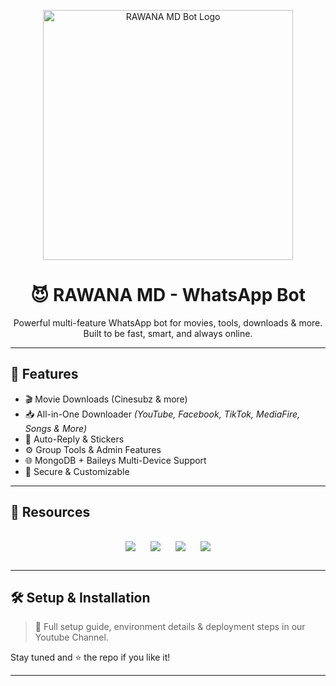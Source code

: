 <p align="center">
  <img src="https://i.imghippo.com/files/WU1039XIY.jpg" width="400" alt="RAWANA MD Bot Logo" style="max-width:100%"/>
</p>

<h1 align="center">😈 RAWANA MD - WhatsApp Bot</h1>

<p align="center">
  Powerful multi-feature WhatsApp bot for movies, tools, downloads & more.<br>
  Built to be fast, smart, and always online.  
</p>

---

## 🚀 Features

- 🎬 Movie Downloads (Cinesubz & more)  
- 📥 All-in-One Downloader *(YouTube, Facebook, TikTok, MediaFire, Songs & More)*  
- 🤖 Auto-Reply & Stickers  
- ⚙️ Group Tools & Admin Features  
- 🌐 MongoDB + Baileys Multi-Device Support  
- 🔐 Secure & Customizable  

---

## 🔗 Resources

<div align="center" style="
    display: flex;
    flex-wrap: wrap;
    justify-content: center;
    gap: 1.5rem; /* Larger gap for desktop */
    padding: 0.5rem;
">
  <a href="https://whatsapp.com/channel/0029Vb5urgj7z4kfTgSlME16/100">
    <img src="https://img.shields.io/badge/YML_Code-00C853?style=for-the-badge&logo=whatsapp&logoColor=white" style="margin: 0.5rem 0"/>
  </a>

  <a href="https://rawana-md-official-web.vercel.app/">
    <img src="https://img.shields.io/badge/Pair_Site-8e24aa?style=for-the-badge&logo=vercel&logoColor=white" style="margin: 0.5rem 0"/>
  </a>

  <a href="https://whatsapp.com/channel/0029Vb5urgj7z4kfTgSlME16">
    <img src="https://img.shields.io/badge/WhatsApp_Channel-009688?style=for-the-badge&logo=whatsapp&logoColor=white" style="margin: 0.5rem 0"/>
  </a>

  <a href="https://www.youtube.com/@rwanamd">
    <img src="https://img.shields.io/badge/YouTube_Channel-FF0000?style=for-the-badge&logo=youtube&logoColor=white" style="margin: 0.5rem 0"/>
  </a>
</div>

<style>
  @media (max-width: 768px) {
    div[align="center"] {
      gap: 0.8rem !important; /* Smaller gap for mobile */
    }
    img[width="400"] {
      width: 90% !important;
    }
  }
</style>

---

## 🛠️ Setup & Installation

> 📌 Full setup guide, environment details & deployment steps in our Youtube Channel.

Stay tuned and ⭐ the repo if you like it!

---
